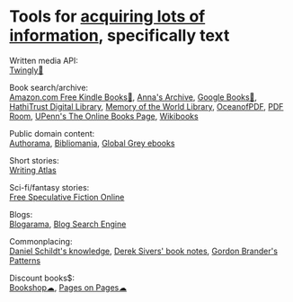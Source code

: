 
# Tools for [acquiring lots of information](https://notageni.us/information), specifically text

Written media API:  
[Twingly🔌](https://www.twingly.com/)

Book search/archive:  
[Amazon.com Free Kindle Books🧛](https://www.amazon.com/b?node=20102661011),
[Anna's Archive](https://annas-archive.org/),
[Google Books🧛](https://books.google.com/),
[HathiTrust Digital Library](https://www.hathitrust.org/),
[Memory of the World Library](https://library.memoryoftheworld.org/),
[OceanofPDF](https://oceanofpdf.com/),
[PDF Room](https://pdfroom.com/),
[UPenn's The Online Books Page](https://onlinebooks.library.upenn.edu/),
[Wikibooks](https://en.wikibooks.org/wiki/Main_Page)

Public domain content:  
[Authorama](http://authorama.com/),
[Bibliomania](http://www.bibliomania.com/),
[Global Grey ebooks](https://www.globalgreyebooks.com/)

Short stories:  
[Writing Atlas](https://writingatlas.com/)

Sci-fi/fantasy stories:  
[Free Speculative Fiction Online](https://www.freesfonline.net/)

Blogs:  
[Blogarama](https://www.blogarama.com/),
[Blog Search Engine](https://www.blogsearchengine.com/)

Commonplacing:  
[Daniel Schildt's knowledge](https://github.com/d2s/knowledge),
[Derek Sivers' book notes](https://sive.rs/book),
[Gordon Brander's Patterns](https://gordonbrander.com/pattern/)

Discount books$:  
[Bookshop☁](https://bookshop.org/),
[Pages on Pages☁](https://www.pagesonpages.com/)
